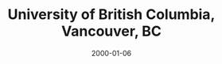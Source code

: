 ---
title: "University of British Columbia, Vancouver, BC"
project_id: 
date: 2000-01-06
conference_id: ""
presenters:
   - peter_bandettini
summary: "University of British Columbia, Vancouver, BC"
file: /assets/presentations/
filename: 
layout: presentation
---